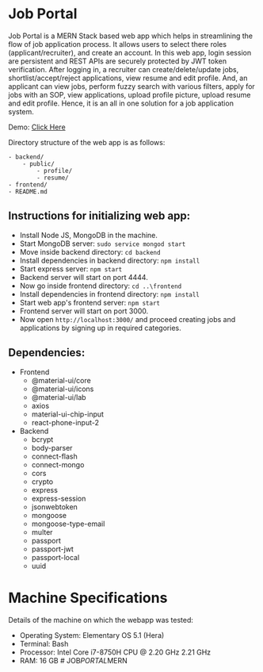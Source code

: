 # Job Portal

Job Portal is a MERN Stack based web app which helps in streamlining the flow of job application process. It allows users to select there roles (applicant/recruiter), and create an account. In this web app, login session are persistent and REST APIs are securely protected by JWT token verification. After logging in, a recruiter can create/delete/update jobs, shortlist/accept/reject applications, view resume and edit profile. And, an applicant can view jobs, perform fuzzy search with various filters, apply for jobs with an SOP, view applications, upload profile picture, upload resume and edit profile. Hence, it is an all in one solution for a job application system.

Demo: [Click Here](https://www.youtube.com/watch?v=lIrN-LbbBnw&ab_channel=ShlokPandey)

Directory structure of the web app is as follows:

```
- backend/
    - public/
        - profile/
        - resume/
- frontend/
- README.md
```

## Instructions for initializing web app:

- Install Node JS, MongoDB in the machine.
- Start MongoDB server: `sudo service mongod start`
- Move inside backend directory: `cd backend`
- Install dependencies in backend directory: `npm install`
- Start express server: `npm start`
- Backend server will start on port 4444.
- Now go inside frontend directory: `cd ..\frontend`
- Install dependencies in frontend directory: `npm install`
- Start web app's frontend server: `npm start`
- Frontend server will start on port 3000.
- Now open `http://localhost:3000/` and proceed creating jobs and applications by signing up in required categories.

## Dependencies:

- Frontend
  - @material-ui/core
  - @material-ui/icons
  - @material-ui/lab
  - axios
  - material-ui-chip-input
  - react-phone-input-2
- Backend
  - bcrypt
  - body-parser
  - connect-flash
  - connect-mongo
  - cors
  - crypto
  - express
  - express-session
  - jsonwebtoken
  - mongoose
  - mongoose-type-email
  - multer
  - passport
  - passport-jwt
  - passport-local
  - uuid

# Machine Specifications

Details of the machine on which the webapp was tested:

- Operating System: Elementary OS 5.1 (Hera)
- Terminal: Bash
- Processor: Intel Core i7-8750H CPU @ 2.20 GHz 2.21 GHz
- RAM: 16 GB
#   J O B _ P O R T A L _ M E R N  
 